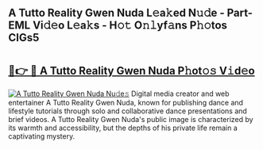 ## A Tutto Reality Gwen Nuda L𝚎a𝚔ed N𝚞𝚍e - Part-EML Vi𝚍𝚎o L𝚎a𝚔s - H𝚘𝚝 O𝚗𝚕yf𝚊ns P𝚑𝚘tos CIGs5

# <h2><a href="http://kf242w0.oniu.top/?m=A+Tutto+Reality+Gwen+Nuda">🔗👉 🔴 A Tutto Reality Gwen Nuda P𝚑ot𝚘𝚜 V𝚒d𝚎o</a></h2>

[![A Tutto Reality Gwen Nuda Nu𝚍e𝚜](https://i.imgur.com/0qMVB7G.gif)](http://kf242w0.oniu.top/?m=A+Tutto+Reality+Gwen+Nuda)
Digital media creator and web entertainer A Tutto Reality Gwen Nuda, known for publishing dance and lifestyle tutorials through solo and collaborative dance presentations and brief videos. A Tutto Reality Gwen Nuda's public image is characterized by its warmth and accessibility, but the depths of his private life remain a captivating mystery.  
